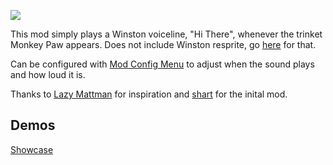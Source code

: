 ![](https://i.imgur.com/euYr5kH.png)

This mod simply plays a Winston voiceline, "Hi There", whenever the trinket Monkey Paw appears.
Does not include Winston resprite, go [here](https://steamcommunity.com/sharedfiles/filedetails/?id=2924047210) for that.

Can be configured with [Mod Config Menu](https://steamcommunity.com/sharedfiles/filedetails/?id=2681875787) to adjust when the sound plays and how loud it is.

Thanks to [Lazy Mattman](https://www.youtube.com/@lazymattman) for inspiration and [shart](https://steamcommunity.com/sharedfiles/filedetails/?id=2924047210) for the inital mod.

## Demos
[Showcase](none)